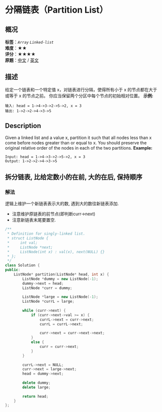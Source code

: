 # 分隔链表（Partition List）
## 概况
**标签**：*`Array`*  *`Linked-list`*<br>
**难度**：★★<br>
**评分**：★★★★<br>
**原题**：[中文](https://leetcode-cn.com/problems/partition-list) / [英文](https://leetcode.com/problems/partition-list)
## 描述
给定一个链表和一个特定值 x，对链表进行分隔，使得所有小于 x 的节点都在大于或等于 x 的节点之前。
你应当保留两个分区中每个节点的初始相对位置。
**示例:**
```
输入: head = 1->4->3->2->5->2, x = 3
输出: 1->2->2->4->3->5
```
## Description
Given a linked list and a value x, partition it such that all nodes less than x come before nodes greater than or equal to x.
You should preserve the original relative order of the nodes in each of the two partitions.
**Example:**
```
Input: head = 1->4->3->2->5->2, x = 3
Output: 1->2->2->4->3->5
```
## 拆分链表, 比给定数小的在前, 大的在后, 保持顺序
### 解法
逻辑上维护一个新链表表示大的数, 遇到大的数往新链表添加.
- 注意维护原链表的前节点(即判断curr->next)
- 注意新链表末尾要置空.
```c++
/**
 * Definition for singly-linked list.
 * struct ListNode {
 *     int val;
 *     ListNode *next;
 *     ListNode(int x) : val(x), next(NULL) {}
 * };
 */
class Solution {
public:
    ListNode* partition(ListNode* head, int x) {
        ListNode *dummy = new ListNode(-1);
        dummy->next = head;
        ListNode *curr = dummy;
        
        ListNode *large = new ListNode(-1);
        ListNode *currL = large;
        
        while (curr->next) {
            if (curr->next->val >= x) {
                currL->next = curr->next;
                currL = currL->next;
                
                curr->next = curr->next->next;
            }
            else {
                curr = curr->next;
            }
        }
        
        currL->next = NULL;
        curr->next = large->next;
        head = dummy->next;
        
        delete dummy;
        delete large;
        
        return head;
    }
};
```